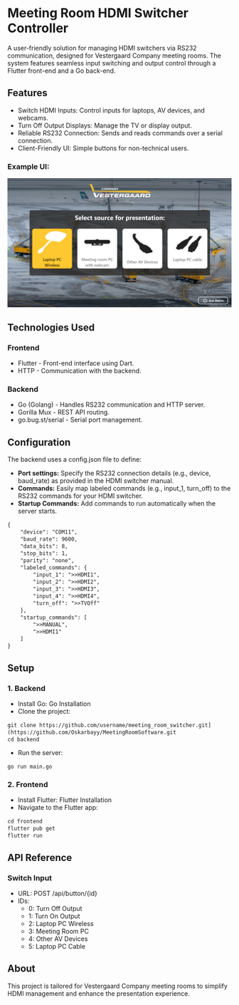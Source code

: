 # Meeting Room HDMI Switcher Controller
A user-friendly solution for managing HDMI switchers via RS232 communication, designed for Vestergaard Company meeting rooms. The system features seamless input switching and output control through a Flutter front-end and a Go back-end.

## Features
- Switch HDMI Inputs: Control inputs for laptops, AV devices, and webcams.
- Turn Off Output Displays: Manage the TV or display output.
- Reliable RS232 Connection: Sends and reads commands over a serial connection.
- Client-Friendly UI: Simple buttons for non-technical users.

### Example UI:
![Alt Text](frontend/assets/images/MeetingRoomSoftware.png)


## Technologies Used
### Frontend
- Flutter - Front-end interface using Dart.
- HTTP - Communication with the backend.
### Backend
- Go (Golang) - Handles RS232 communication and HTTP server.
- Gorilla Mux - REST API routing.
- go.bug.st/serial - Serial port management.

## Configuration
The backend uses a config.json file to define:

- **Port settings:** Specify the RS232 connection details (e.g., device, baud_rate) as provided in the HDMI switcher manual.
- **Commands:** Easily map labeled commands (e.g., input_1, turn_off) to the RS232 commands for your HDMI switcher.
- **Startup Commands:** Add commands to run automatically when the server starts.
```
{
    "device": "COM11",
    "baud_rate": 9600,
    "data_bits": 8,
    "stop_bits": 1,
    "parity": "none",
    "labeled_commands": {
        "input_1": ">>HDMI1",
        "input_2": ">>HDMI2",
        "input_3": ">>HDMI3",
        "input_4": ">>HDMI4",
        "turn_off": ">>TVOff"
    },
    "startup_commands": [
        ">>MANUAL",
        ">>HDMI1"
    ]
}
```
## Setup
### 1. Backend
- Install Go: Go Installation
- Clone the project:
```
git clone https://github.com/username/meeting_room_switcher.git](https://github.com/Oskarbayy/MeetingRoomSoftware.git
cd backend
```
- Run the server:
```
go run main.go
```
### 2. Frontend
- Install Flutter: Flutter Installation
- Navigate to the Flutter app:
```
cd frontend
flutter pub get
flutter run
```
## API Reference
### Switch Input
- URL: POST /api/button/{id}
- IDs:
  - 0: Turn Off Output
  - 1: Turn On Output
  - 2: Laptop PC Wireless
  - 3: Meeting Room PC
  - 4: Other AV Devices
  - 5: Laptop PC Cable

## About
This project is tailored for Vestergaard Company meeting rooms to simplify HDMI management and enhance the presentation experience.
